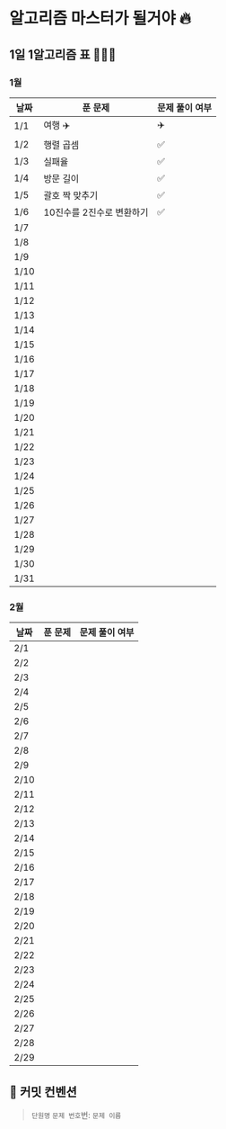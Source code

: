 # 알고리즘 마스터가 될거야 🔥

## 1일 1알고리즘 표 👩🏻‍💻

### 1월

| 날짜 | 푼 문제                        | 문제 풀이 여부 |
| ---- | ------------------------------ | -------------- |
| 1/1  |  여행 ✈️                         |       ✈️        |
| 1/2  |  행렬 곱셈                       | ✅             |
| 1/3  |  실패율                         |    ✅           |
| 1/4  |  방문 길이                       |     ✅          |
| 1/5  |  괄호 짝 맞추기                   |     ✅          |
| 1/6  |  10진수를 2진수로 변환하기          |     ✅          |
| 1/7  |                                |                |
| 1/8  |                                |                |
| 1/9  |                                |                |
| 1/10 |                                |                |
| 1/11 |                                |                |
| 1/12 |                                |                |
| 1/13 |                                |                |
| 1/14 |                                |                |
| 1/15 |                                |                |
| 1/16 |                                |                |
| 1/17 |                                |                |
| 1/18 |                                |                |
| 1/19 |                                |                |
| 1/20 |                                |                |
| 1/21 |                                |                |
| 1/22 |                                |                |
| 1/23 |                                |                |
| 1/24 |                                |                |
| 1/25 |                                |                |
| 1/26 |                                |                |
| 1/27 |                                |                |
| 1/28 |                                |                |
| 1/29 |                                |                |
| 1/30 |                                |                |
| 1/31 |                                |                |

### 2월

| 날짜 | 푼 문제 | 문제 풀이 여부 |
| ---- | ------- | -------------- |
| 2/1  |         |                |
| 2/2  |         |                |
| 2/3  |         |                |
| 2/4  |         |                |
| 2/5  |         |                |
| 2/6  |         |                |
| 2/7  |         |                |
| 2/8  |         |                |
| 2/9  |         |                |
| 2/10 |         |                |
| 2/11 |         |                |
| 2/12 |         |                |
| 2/13 |         |                |
| 2/14 |         |                |
| 2/15 |         |                |
| 2/16 |         |                |
| 2/17 |         |                |
| 2/18 |         |                |
| 2/19 |         |                |
| 2/20 |         |                |
| 2/21 |         |                |
| 2/22 |         |                |
| 2/23 |         |                |
| 2/24 |         |                |
| 2/25 |         |                |
| 2/26 |         |                |
| 2/27 |         |                |
| 2/28 |         |                |
| 2/29 |         |                |

## 🌱 커밋 컨벤션
> `단원명` `문제 번호`번: `문제 이름`
